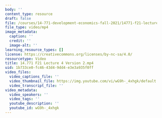 ```yaml
---
body: ''
content_type: resource
draft: false
file: /courses/14-771-development-economics-fall-2021/14771-f21-lecture-4-version-2_360p_16_9.mp4
file_type: video/mp4
image_metadata:
  caption: ''
  credit: ''
  image-alt: ''
learning_resource_types: []
license: https://creativecommons.org/licenses/by-nc-sa/4.0/
resourcetype: Video
title: 14.771 F21 Lecture 4 Version 2.mp4
uid: 1b733ce0-fc46-43d4-9dd4-e3e3a935f0ff
video_files:
  video_captions_file: ''
  video_thumbnail_file: https://img.youtube.com/vi/wG9h-_4xhgk/default.jpg
  video_transcript_file: ''
video_metadata:
  video_speakers: ''
  video_tags: ''
  youtube_description: ''
  youtube_id: wG9h-_4xhgk
---
```

